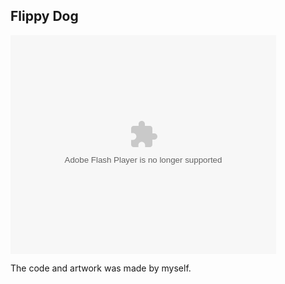 <h2>Flippy Dog</h2>



<object width="425" height="350">
  <param name="movie" value="https://www.youtube.com/embed/zY9qNQu4pn0" />
  <param name="wmode" value="transparent" />
  <embed src="http://www.youtube.com/user/wwwLoveWatercom?v=BTRN1YETpyg"
         type="application/x-shockwave-flash"
         wmode="transparent" width="425" height="350" />
</object>

<p>The code and artwork was made by myself.</p>
